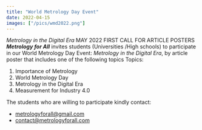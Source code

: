 ```yaml
---
title: "World Metrology Day Event"
date: 2022-04-15
images: ["/pics/wmd2022.png"]
---
```


*Metrology in the Digital Era* MAY 2022 FIRST CALL FOR ARTICLE POSTERS ***Metrology for All*** invites students (Universities /High schools) to participate in our World Metrology Day Event: *Metrology in the Digital Era*, by article poster that includes one of the following topics Topics:

1. Importance of Metrology
2. World Metrology Day
3. Metrology in the Digital Era
4. Measurement for Industry 4.0

The students who are willing to participate kindly contact:
- metrologyforall@gmail.com
- contact@metrologyforall.com

<!--more-->